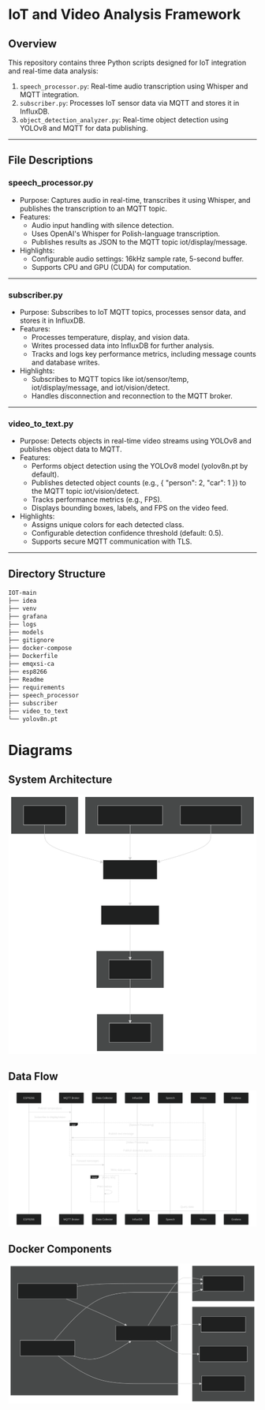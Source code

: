 # IoT and Video Analysis Framework

## Overview
This repository contains three Python scripts designed for IoT integration and real-time data analysis:

1. `speech_processor.py`: Real-time audio transcription using Whisper and MQTT integration.
2. `subscriber.py`: Processes IoT sensor data via MQTT and stores it in InfluxDB.
3. `object_detection_analyzer.py`: Real-time object detection using YOLOv8 and MQTT for data publishing.

---

## File Descriptions

### speech_processor.py
- Purpose: Captures audio in real-time, transcribes it using Whisper, and publishes the transcription to an MQTT topic.
- Features:
  - Audio input handling with silence detection.
  - Uses OpenAI's Whisper for Polish-language transcription.
  - Publishes results as JSON to the MQTT topic iot/display/message.
- Highlights:
  - Configurable audio settings: 16kHz sample rate, 5-second buffer.
  - Supports CPU and GPU (CUDA) for computation.

---

### subscriber.py
- Purpose: Subscribes to IoT MQTT topics, processes sensor data, and stores it in InfluxDB.
- Features:
  - Processes temperature, display, and vision data.
  - Writes processed data into InfluxDB for further analysis.
  - Tracks and logs key performance metrics, including message counts and database writes.
- Highlights:
  - Subscribes to MQTT topics like iot/sensor/temp, iot/display/message, and iot/vision/detect.
  - Handles disconnection and reconnection to the MQTT broker.

---

### video_to_text.py
- Purpose: Detects objects in real-time video streams using YOLOv8 and publishes object data to MQTT.
- Features:
  - Performs object detection using the YOLOv8 model (yolov8n.pt by default).
  - Publishes detected object counts (e.g., { "person": 2, "car": 1 }) to the MQTT topic iot/vision/detect.
  - Tracks performance metrics (e.g., FPS).
  - Displays bounding boxes, labels, and FPS on the video feed.
- Highlights:
  - Assigns unique colors for each detected class.
  - Configurable detection confidence threshold (default: 0.5).
  - Supports secure MQTT communication with TLS.

---

## Directory Structure

```plaintext
IOT-main
├── idea
├── venv
├── grafana
├── logs
├── models
├── gitignore
├── docker-compose
├── Dockerfile
├── emqxsi-ca
├── esp8266
├── Readme
├── requirements
├── speech_processor
├── subscriber
├── video_to_text
└── yolov8n.pt
```




# Diagrams

## System Architecture
![Architecture](Architecture.svg)

## Data Flow
![Flowchart](Flowchart.svg)

## Docker Components
![Docker](Docker.svg)



